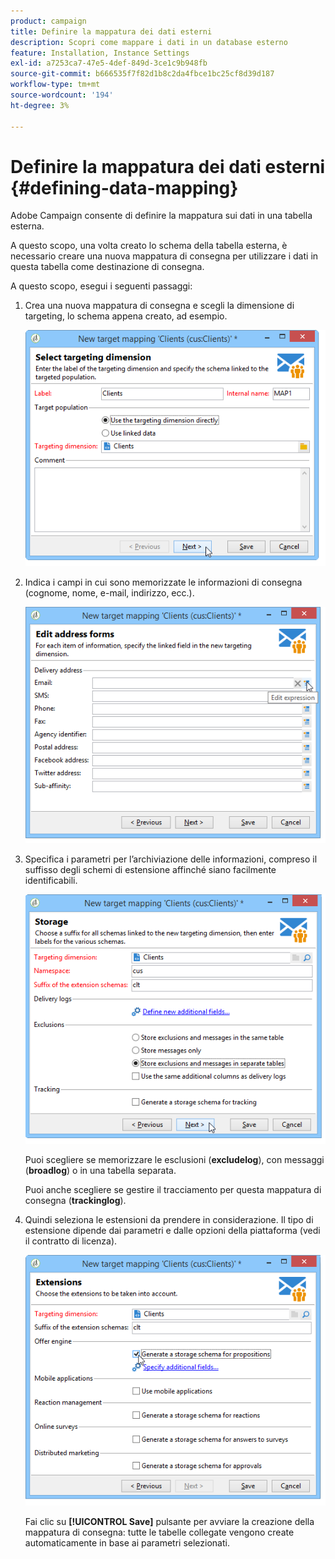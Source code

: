 ```yaml
---
product: campaign
title: Definire la mappatura dei dati esterni
description: Scopri come mappare i dati in un database esterno
feature: Installation, Instance Settings
exl-id: a7253ca7-47e5-4def-849d-3ce1c9b948fb
source-git-commit: b666535f7f82d1b8c2da4fbce1bc25cf8d39d187
workflow-type: tm+mt
source-wordcount: '194'
ht-degree: 3%

---
```


# Definire la mappatura dei dati esterni {#defining-data-mapping}



Adobe Campaign consente di definire la mappatura sui dati in una tabella esterna.

A questo scopo, una volta creato lo schema della tabella esterna, è necessario creare una nuova mappatura di consegna per utilizzare i dati in questa tabella come destinazione di consegna.

A questo scopo, esegui i seguenti passaggi:

1. Crea una nuova mappatura di consegna e scegli la dimensione di targeting, lo schema appena creato, ad esempio.

   ![](assets/wf_new_mapping_create_fda.png)

1. Indica i campi in cui sono memorizzate le informazioni di consegna (cognome, nome, e-mail, indirizzo, ecc.).

   ![](assets/wf_new_mapping_define_join.png)

1. Specifica i parametri per l’archiviazione delle informazioni, compreso il suffisso degli schemi di estensione affinché siano facilmente identificabili.

   ![](assets/wf_new_mapping_define_names.png)

   Puoi scegliere se memorizzare le esclusioni (**excludelog**), con messaggi (**broadlog**) o in una tabella separata.

   Puoi anche scegliere se gestire il tracciamento per questa mappatura di consegna (**trackinglog**).

1. Quindi seleziona le estensioni da prendere in considerazione. Il tipo di estensione dipende dai parametri e dalle opzioni della piattaforma (vedi il contratto di licenza).

   ![](assets/wf_new_mapping_define_extensions.png)

   Fai clic su **[!UICONTROL Save]** pulsante per avviare la creazione della mappatura di consegna: tutte le tabelle collegate vengono create automaticamente in base ai parametri selezionati.
